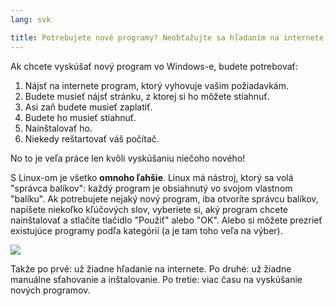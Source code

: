 ```yaml
---
lang: svk

title: Potrebujete nové programy? Neobťažujte sa hľadaním na internete, Linux ich nájde pre vás
---
```


Ak chcete vyskúšať nový program vo Windows-e, budete potrebovať:

<ol>
<li>Nájsť na internete program, ktorý vyhovuje vašim požiadavkám.</li>
<li>Budete musieť nájsť stránku, z ktorej si ho môžete stiahnuť.</li>
<li>Asi zaň budete musieť zaplatiť.</li>
<li>Budete ho musieť stiahnuť.</li>
<li>Nainštalovať ho.</li>
<li>Niekedy reštartovať váš počítač.</li>
</ol>

No to je veľa práce len kvôli vyskúšaniu niečoho nového!

S Linux-om je všetko <b>omnoho ľahšie</b>. Linux má nástroj, ktorý sa volá "správca balíkov": každý program je obsiahnutý vo svojom vlastnom "balíku". Ak potrebujete nejaký nový program, iba otvoríte správcu balíkov, napíšete niekoľko kľúčových slov, vyberiete si, aký program chcete nainštalovať a stlačíte tlačidlo "Použiť" alebo "OK". Alebo si môžete prezrieť existujúce programy podľa kategórií (a je tam toho veľa na výber).

<img src="Images/synaptic.png" />

Takže po prvé: už žiadne hľadanie na internete. Po druhé: už žiadne manuálne sťahovanie a inštalovanie. Po tretie: viac času na vyskúšanie nových programov.




